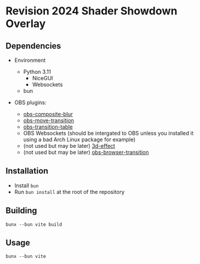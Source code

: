 # Revision 2024 Shader Showdown Overlay

## Dependencies

* Environment
    * Python 3.11
        * NiceGUI
        * Websockets
    * bun

* OBS plugins:
    * [obs-composite-blur](https://obsproject.com/forum/resources/composite-blur.1780/)
    * [obs-move-transition](https://obsproject.com/forum/resources/move.913/)
    * [obs-transition-table](https://obsproject.com/forum/resources/transition-table.1174/)
    * OBS Websockets (should be intergated to OBS unless you installed it using a bad Arch Linux package for example)
    * (not used but may be later) [3d-effect](https://obsproject.com/forum/resources/3d-effect.1692/)
    * (not used but may be later) [obs-browser-transition](https://obsproject.com/forum/resources/browser-transition.1653/)


## Installation
* Install `bun`
* Run `bun install` at the root of the repository


## Building
`bunx --bun vite build`


## Usage
`bunx --bun vite`
